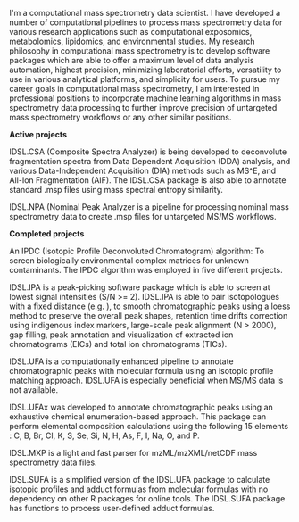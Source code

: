 I'm a computational mass spectrometry data scientist. I have developed a number of computational pipelines to process mass spectrometry data for various research applications such as computational exposomics, metabolomics, lipidomics, and environmental studies. My research philosophy in computational mass spectrometry is to develop software packages which are able to offer a maximum level of data analysis automation, highest precision, minimizing laboratorial efforts, versatility to use in various analytical platforms, and simplicity for users. To pursue my career goals in computational mass spectrometry, I am interested in professional positions to incorporate machine learning algorithms in mass spectrometry data processing to further improve precision of untargeted mass spectrometry workflows or any other similar positions.

**Active projects**

IDSL.CSA (Composite Spectra Analyzer) is being developed to deconvolute fragmentation spectra from Data Dependent Acquisition (DDA) analysis, and various Data-Independent Acquisition (DIA) methods such as MS^E, and All-Ion Fragmentation (AIF). The IDSL.CSA package is also able to annotate standard .msp files using mass spectral entropy similarity.

IDSL.NPA (Nominal Peak Analyzer is a pipeline for processing nominal mass spectrometry data to create .msp files for untargeted MS/MS workflows.

**Completed projects**

An IPDC (Isotopic Profile Deconvoluted Chromatogram) algorithm: To screen biologically environmental complex matrices for unknown contaminants. The IPDC algorithm was employed in five different projects.

IDSL.IPA is a peak-picking software package which is able to screen at lowest signal intensities (S/N >= 2). IDSL.IPA is able to pair isotopologues with a fixed distance (e.g. ), to smooth chromatographic peaks using a loess method to preserve the overall peak shapes, retention time drifts correction using indigenous index markers, large-scale peak alignment (N > 2000), gap filling, peak annotation and visualization of extracted ion chromatograms (EICs) and total ion chromatograms (TICs).

IDSL.UFA is a computationally enhanced pipeline to annotate chromatographic peaks with molecular formula using an isotopic profile matching approach. IDSL.UFA is especially beneficial when MS/MS data is not available.

IDSL.UFAx was developed to annotate chromatographic peaks using an exhaustive chemical enumeration-based approach. This package can perform elemental composition calculations using the following 15 elements : C, B, Br, Cl, K, S, Se, Si, N, H, As, F, I, Na, O, and P.

IDSL.MXP is a light and fast parser for mzML/mzXML/netCDF mass spectrometry data files.

IDSL.SUFA is a simplified version of the IDSL.UFA package to calculate isotopic profiles and adduct formulas from molecular formulas with no dependency on other R packages for online tools. The IDSL.SUFA package has functions to process user-defined adduct formulas.
